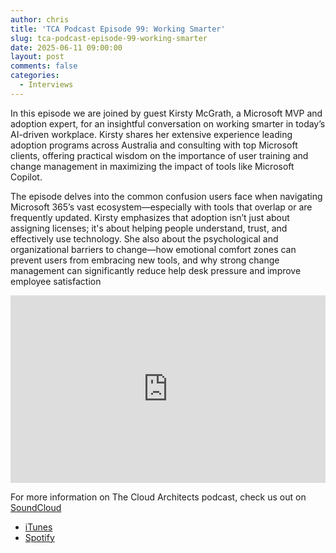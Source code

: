 ```yaml
---
author: chris
title: 'TCA Podcast Episode 99: Working Smarter'
slug: tca-podcast-episode-99-working-smarter
date: 2025-06-11 09:00:00
layout: post
comments: false
categories:
  - Interviews
---
```

In this episode we are joined by guest Kirsty McGrath, a Microsoft MVP and adoption expert, for an insightful conversation on working smarter in today’s AI-driven workplace. Kirsty shares her extensive experience leading adoption programs across Australia and consulting with top Microsoft clients, offering practical wisdom on the importance of user training and change management in maximizing the impact of tools like Microsoft Copilot.

The episode delves into the common confusion users face when navigating Microsoft 365’s vast ecosystem—especially with tools that overlap or are frequently updated. Kirsty emphasizes that adoption isn’t just about assigning licenses; it's about helping people understand, trust, and effectively use technology. She also about the psychological and organizational barriers to change—how emotional comfort zones can prevent users from embracing new tools, and why strong change management can significantly reduce help desk pressure and improve employee satisfaction

<p><iframe width="100%" height="300" scrolling="no" frameborder="no" allow="autoplay" src="https://w.soundcloud.com/player/?url=https%3A//api.soundcloud.com/tracks/2111761776&color=%23ff5500&auto_play=false&hide_related=false&show_comments=true&show_user=true&show_reposts=false&show_teaser=true&visual=true"></iframe></p>

For more information on The Cloud Architects podcast, check us out on [SoundCloud](https://soundcloud.com/thecloudarchitects/)

*   [iTunes](https://itunes.apple.com/us/podcast/the-cloud-architects-podcast/id1264479296?mt=2)
*   [Spotify](https://open.spotify.com/show/1GIpALJ9upyupGLLGIbUBD)
